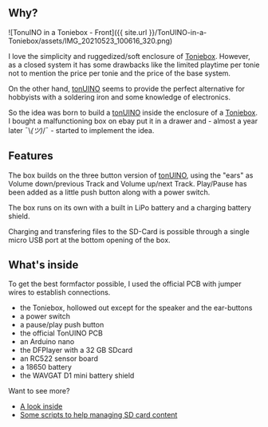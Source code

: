 ## Why?

![TonuINO in a Toniebox - Front]({{ site.url }}/TonUINO-in-a-Toniebox/assets/IMG_20210523_100616_320.png)

I love the simplicity and ruggedized/soft enclosure of [Toniebox](https://tonies.de/toniebox/). However, as a closed system it has some drawbacks like the limited playtime per tonie not to mention the price per tonie and the price of the base system.

On the other hand, [tonUINO](https://www.tonuino.de/) seems to provide the perfect alternative for hobbyists with a soldering iron and some knowledge of electronics.

So the idea was born to build a [tonUINO](https://www.tonuino.de/) inside the enclosure of a [Toniebox](https://tonies.de/toniebox/). I bought a malfunctioning box on ebay put it in a drawer and - almost a year later ¯\\_(ツ)_/¯ - started to implement the idea. 


## Features

The box builds on the three button version of [tonUINO](https://www.tonuino.de/), using the "ears" as Volume down/previous Track and Volume up/next Track. Play/Pause has been added as a little push button along with a power switch.

The box runs on its own with a built in LiPo battery and a charging battery shield. 

Charging and transfering files to the SD-Card is possible through a single micro USB port at the bottom opening of the box.

## What's inside

To get the best formfactor possible, I used the official PCB with jumper wires to establish connections.

- the Toniebox, hollowed out except for the speaker and the ear-buttons
- a power switch
- a pause/play push button
- the official TonUINO PCB
- an Arduino nano
- the DFPlayer with a 32 GB SDcard
- an RC522 sensor board
- a 18650 battery
- the WAVGAT D1 mini battery shield

Want to see more?
- [A look inside](https://kateiren.github.io/TonUINO-in-a-Toniebox/final%20thoughts)
- [Some scripts to help managing SD card content](https://kateiren.github.io/TonUINO-in-a-Toniebox/final%20thoughts)
